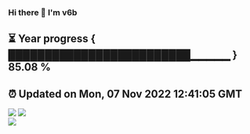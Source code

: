 ### Hi there 👋  I'm v6b  
⏳ Year progress { █████████████████████████▁▁▁▁▁ } 85.08 %
---
⏰ Updated on Mon, 07 Nov 2022 12:41:05 GMT
---
![](https://github-readme-stats.vercel.app/api?username=v6b&bg_color=30,e96443,904e95&title_color=fff&text_color=fff&layout=compact)
![](https://github-readme-stats.vercel.app/api/top-langs/?username=v6b&layout=compact&bg_color=30,e96443,904e95&title_color=fff&text_color=fff)  
![](https://gcore.jsdelivr.net/gh/v6b/v6b@main/assets/github-contribution-grid-snake.svg)


